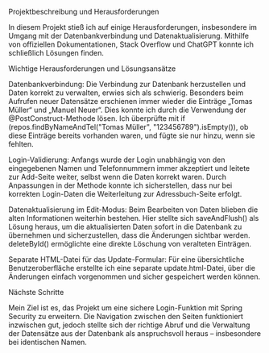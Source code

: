 Projektbeschreibung und Herausforderungen 

In diesem Projekt stieß ich auf einige Herausforderungen, insbesondere im Umgang mit der Datenbankverbindung und Datenaktualisierung. Mithilfe von offiziellen Dokumentationen, Stack Overflow und ChatGPT konnte ich schließlich Lösungen finden.

Wichtige Herausforderungen und Lösungsansätze

Datenbankverbindung: Die Verbindung zur Datenbank herzustellen und Daten korrekt zu verwalten, erwies sich als schwierig. Besonders beim Aufrufen neuer Datensätze erschienen immer wieder die Einträge „Tomas Müller“ und „Manuel Neuer“. Dies konnte ich durch die Verwendung der @PostConstruct-Methode lösen. Ich überprüfte mit if (repos.findByNameAndTel("Tomas Müller", "123456789").isEmpty()), ob diese Einträge bereits vorhanden waren, und fügte sie nur hinzu, wenn sie fehlten.

Login-Validierung: Anfangs wurde der Login unabhängig von den eingegebenen Namen und Telefonnummern immer akzeptiert und leitete zur Add-Seite weiter, selbst wenn die Daten korrekt waren. Durch Anpassungen in der Methode konnte ich sicherstellen, dass nur bei korrekten Login-Daten die Weiterleitung zur Adressbuch-Seite erfolgt.

Datenaktualisierung im Edit-Modus: Beim Bearbeiten von Daten blieben die alten Informationen weiterhin bestehen. Hier stellte sich saveAndFlush() als Lösung heraus, um die aktualisierten Daten sofort in die Datenbank zu übernehmen und sicherzustellen, dass die Änderungen sichtbar werden. deleteById() ermöglichte eine direkte Löschung von veralteten Einträgen.

Separate HTML-Datei für das Update-Formular: Für eine übersichtliche Benutzeroberfläche erstellte ich eine separate update.html-Datei, über die Änderungen einfach vorgenommen und sicher gespeichert werden können.

Nächste Schritte

Mein Ziel ist es, das Projekt um eine sichere Login-Funktion mit Spring Security zu erweitern. Die Navigation zwischen den Seiten funktioniert inzwischen gut, jedoch stellte sich der richtige Abruf und die Verwaltung der Datensätze aus der Datenbank als anspruchsvoll heraus – insbesondere bei identischen Namen.
